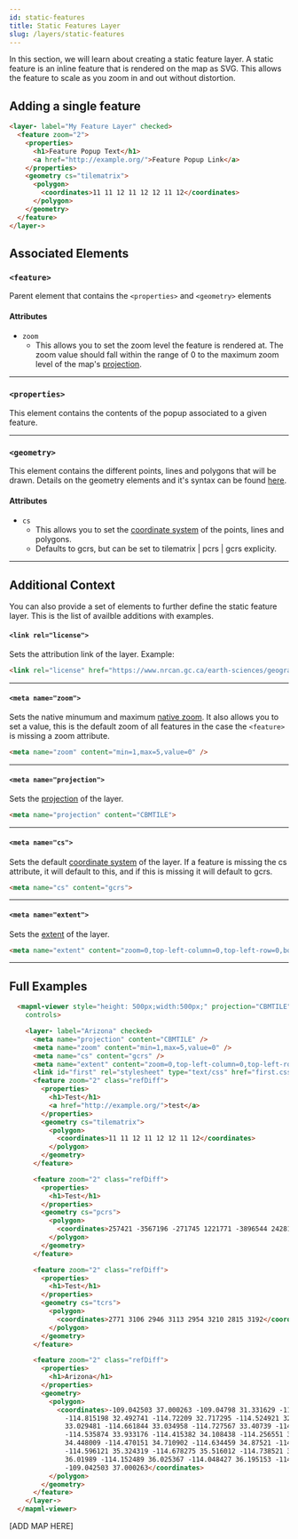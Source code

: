 ```yaml
---
id: static-features
title: Static Features Layer
slug: /layers/static-features
---
```


In this section, we will learn about creating a static feature layer. A static feature is an inline feature that is rendered on the map as SVG. This allows the feature to scale 
as you zoom in and out without distortion.


## Adding a single feature

```html
<layer- label="My Feature Layer" checked>
  <feature zoom="2">
    <properties>
      <h1>Feature Popup Text</h1>
      <a href="http://example.org/">Feature Popup Link</a>
    </properties>
    <geometry cs="tilematrix">
      <polygon>
        <coordinates>11 11 12 11 12 12 11 12</coordinates>
      </polygon>
    </geometry>
  </feature>
</layer->

```

## Associated Elements

### `<feature>`

Parent element that contains the `<properties>` and `<geometry>` elements

#### Attributes

- `zoom`
  - This allows you to set the zoom level the feature is rendered at. The zoom value should fall within the range of 0 to the maximum zoom level of the map's [projection](http://example.org/).

---

### `<properties>`

This element contains the contents of the popup associated to a given feature.

---

### `<geometry>`

This element contains the different points, lines and polygons that will be drawn. Details on the geometry elements and it's syntax can be found [here](http://example.org/).

#### Attributes

- `cs`
  - This allows you to set the [coordinate system](http://example.org/) of the points, lines and polygons.
  - Defaults to gcrs, but can be set to tilematrix | pcrs | gcrs explicity.

---

## Additional Context

You can also provide a set of elements to further define the static feature layer. This is the list of availble additions with examples.

#### `<link rel="license">`

Sets the attribution link of the layer. Example:

```html
<link rel="license" href="https://www.nrcan.gc.ca/earth-sciences/geography/topographic-information/free-data-geogratis/licence/17285" title="Canada Base Map © Natural Resources Canada">
```

---

#### `<meta name="zoom">`

Sets the native minumum and maximum [native zoom](http://example.org/). It also allows you to set a value, this is the default zoom of all features in the case the `<feature>` is missing a zoom attribute.

```html
<meta name="zoom" content="min=1,max=5,value=0" />
```

---

#### `<meta name="projection">`

Sets the [projection](http://example.org/) of the layer. 

```html
<meta name="projection" content="CBMTILE">
```

---

#### `<meta name="cs">`

Sets the default [coordinate system](http://example.org/) of the layer. If a feature is missing the cs attribute, it will default to this, and if this is missing it will default to gcrs.

```html
<meta name="cs" content="gcrs">
```

---

#### `<meta name="extent">`

Sets the [extent](http://example.org/) of the layer.

```html
<meta name="extent" content="zoom=0,top-left-column=0,top-left-row=0,bottom-right-column=5,bottom-right-row=5" />
```

---

## Full Examples

```html
  <mapml-viewer style="height: 500px;width:500px;" projection="CBMTILE" zoom="2" lat="45.5052040" lon="-75.2202344"
    controls>

    <layer- label="Arizona" checked>
      <meta name="projection" content="CBMTILE" />
      <meta name="zoom" content="min=1,max=5,value=0" />
      <meta name="cs" content="gcrs" />
      <meta name="extent" content="zoom=0,top-left-column=0,top-left-row=0,bottom-right-column=5,bottom-right-row=5" />
      <link id="first" rel="stylesheet" type="text/css" href="first.css">
      <feature zoom="2" class="refDiff">
        <properties>
          <h1>Test</h1>
          <a href="http://example.org/">test</a>
        </properties>
        <geometry cs="tilematrix">
          <polygon>
            <coordinates>11 11 12 11 12 12 11 12</coordinates>
          </polygon>
        </geometry>
      </feature>

      <feature zoom="2" class="refDiff">
        <properties>
          <h1>Test</h1>
        </properties>
        <geometry cs="pcrs">
          <polygon>
            <coordinates>257421 -3567196 -271745 1221771 -3896544 242811 -3183549 -2613313</coordinates>
          </polygon>
        </geometry>
      </feature>

      <feature zoom="2" class="refDiff">
        <properties>
          <h1>Test</h1>
        </properties>
        <geometry cs="tcrs">
          <polygon>
            <coordinates>2771 3106 2946 3113 2954 3210 2815 3192</coordinates>
          </polygon>
        </geometry>
      </feature>

      <feature zoom="2" class="refDiff">
        <properties>
          <h1>Arizona</h1>
        </properties>
        <geometry>
          <polygon>
            <coordinates>-109.042503 37.000263 -109.04798 31.331629 -111.074448 31.331629 -112.246513 31.704061
              -114.815198 32.492741 -114.72209 32.717295 -114.524921 32.755634 -114.470151 32.843265 -114.524921
              33.029481 -114.661844 33.034958 -114.727567 33.40739 -114.524921 33.54979 -114.497536 33.697668
              -114.535874 33.933176 -114.415382 34.108438 -114.256551 34.174162 -114.136058 34.305608 -114.333228
              34.448009 -114.470151 34.710902 -114.634459 34.87521 -114.634459 35.00118 -114.574213 35.138103
              -114.596121 35.324319 -114.678275 35.516012 -114.738521 36.102045 -114.371566 36.140383 -114.251074
              36.01989 -114.152489 36.025367 -114.048427 36.195153 -114.048427 37.000263 -110.499369 37.00574
              -109.042503 37.000263</coordinates>
          </polygon>
        </geometry>
      </feature>
    </layer->
  </mapml-viewer>
```
[ADD MAP HERE]